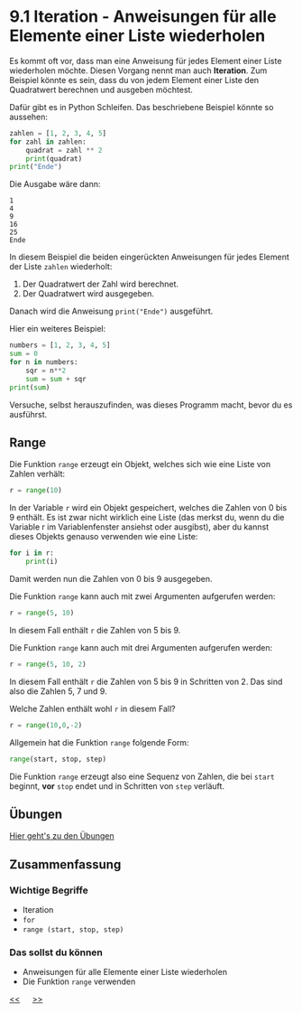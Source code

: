 # 9.1 Iteration - Anweisungen für alle Elemente einer Liste wiederholen

Es kommt oft vor, dass man eine Anweisung für jedes Element einer Liste wiederholen möchte.
Diesen Vorgang nennt man auch **Iteration**.
Zum Beispiel könnte es sein, dass du von jedem Element einer Liste den Quadratwert berechnen 
und ausgeben möchtest.

Dafür gibt es in Python Schleifen. Das beschriebene Beispiel könnte so aussehen:

```python
zahlen = [1, 2, 3, 4, 5]
for zahl in zahlen:
    quadrat = zahl ** 2
    print(quadrat)
print("Ende")
``` 

Die Ausgabe wäre dann:

```
1
4
9
16
25
Ende
``` 

In diesem Beispiel die beiden eingerückten Anweisungen für jedes Element 
der Liste `zahlen` wiederholt:
1. Der Quadratwert der Zahl wird berechnet.
2. Der Quadratwert wird ausgegeben.

Danach wird die Anweisung `print("Ende")` ausgeführt.

Hier ein weiteres Beispiel:

```python
numbers = [1, 2, 3, 4, 5]
sum = 0
for n in numbers:
    sqr = n**2
    sum = sum + sqr
print(sum)
```

Versuche, selbst herauszufinden, was dieses Programm macht, bevor du es ausführst.

## Range

Die Funktion `range` erzeugt ein Objekt, welches sich wie eine Liste von Zahlen verhält:

```python
r = range(10)
```

In der Variable `r` wird ein Objekt gespeichert, welches die Zahlen von 0 bis 9 enthält.
Es ist zwar nicht wirklich eine Liste 
(das merkst du, wenn du die Variable r im Variablenfenster ansiehst oder ausgibst), 
aber du kannst dieses Objekts genauso verwenden wie eine Liste:

```python
for i in r:
    print(i)
```

Damit werden nun die Zahlen von 0 bis 9 ausgegeben.

Die Funktion `range` kann auch mit zwei Argumenten aufgerufen werden:

```python
r = range(5, 10)
```

In diesem Fall enthält `r` die Zahlen von 5 bis 9.

Die Funktion `range` kann auch mit drei Argumenten aufgerufen werden:

```python
r = range(5, 10, 2)
```

In diesem Fall enthält `r` die Zahlen von 5 bis 9 in Schritten von 2.
Das sind also die Zahlen 5, 7 und 9.

Welche Zahlen enthält wohl `r` in diesem Fall?

```python
r = range(10,0,-2)
```

Allgemein hat die Funktion `range` folgende Form:

```python
range(start, stop, step)
```

Die Funktion `range` erzeugt also eine Sequenz von Zahlen, die bei `start` beginnt, 
**vor** `stop` endet und in Schritten von `step` verläuft.

## Übungen
[Hier geht's zu den Übungen](../uebungen/UE_09.1_Iteration)

## Zusammenfassung
### Wichtige Begriffe
- Iteration
- `for`
- `range (start, stop, step)`

### Das sollst du können
- Anweisungen für alle Elemente einer Liste wiederholen
- Die Funktion `range` verwenden



[<<](09.0_Listen.md) &emsp; [>>](09.2_While_Schleife.md)